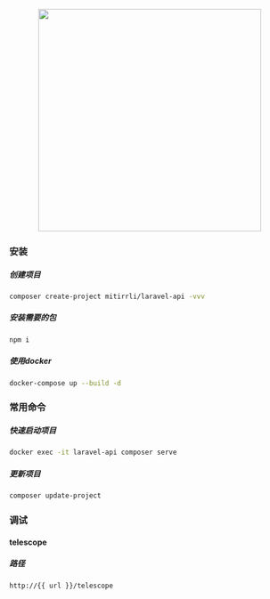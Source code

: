 <p align="center"><a href="https://laravel.com" target="_blank"><img src="https://raw.githubusercontent.com/laravel/art/master/logo-lockup/5%20SVG/2%20CMYK/1%20Full%20Color/laravel-logolockup-cmyk-red.svg" width="400"></a></p>

### 安装

##### 创建项目

```bash
composer create-project mitirrli/laravel-api -vvv
```

##### 安装需要的包

```bash
npm i
```

##### 使用docker

```bash
docker-compose up --build -d
```

### 常用命令

##### 快速启动项目

```bash
docker exec -it laravel-api composer serve
```

##### 更新项目

```bash
composer update-project
```

### 调试

#### telescope

##### 路径

```
http://{{ url }}/telescope
```
